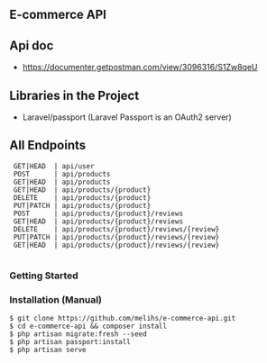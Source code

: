
## E-commerce API 

## Api doc
- https://documenter.getpostman.com/view/3096316/S1Zw8qeU 

## Libraries in the Project
- Laravel/passport (Laravel Passport is an OAuth2 server)

## All Endpoints
```
 GET|HEAD  | api/user                                      
 POST      | api/products                            
 GET|HEAD  | api/products                            
 GET|HEAD  | api/products/{product}                  
 DELETE    | api/products/{product}                  
 PUT|PATCH | api/products/{product}                  
 POST      | api/products/{product}/reviews          
 GET|HEAD  | api/products/{product}/reviews          
 DELETE    | api/products/{product}/reviews/{review} 
 PUT|PATCH | api/products/{product}/reviews/{review} 
 GET|HEAD  | api/products/{product}/reviews/{review}                                                                                                        
 
```

### Getting Started

### Installation (Manual)
```console
$ git clone https://github.com/melihs/e-commerce-api.git 
$ cd e-commerce-api && composer install
$ php artisan migrate:fresh --seed
$ php artisan passport:install 
$ php artisan serve
```

